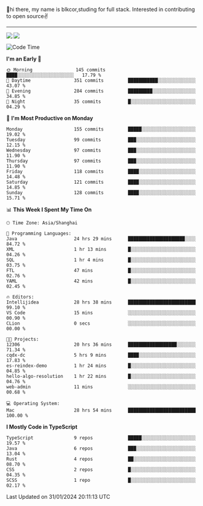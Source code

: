 👋hi there, my name is blkcor,studing for full stack.
Interested in contributing to open source✌️

<hr/>

![](https://github-readme-stats.vercel.app/api?username=blkcor)
<a href="https://github.com/blkcor/github-readme-stats">
    <img align="left" src="https://github-readme-stats.vercel.app/api/top-langs/?username=blkcor&hide=jupyter%20notebook,shaderlab,tex,c%23&langs_count=9" />
</a>


<!--START_SECTION:waka-->
![Code Time](http://img.shields.io/badge/Code%20Time-887%20hrs%209%20mins-blue)

**I'm an Early 🐤** 

```text
🌞 Morning                145 commits         ████░░░░░░░░░░░░░░░░░░░░░   17.79 % 
🌆 Daytime                351 commits         ███████████░░░░░░░░░░░░░░   43.07 % 
🌃 Evening                284 commits         █████████░░░░░░░░░░░░░░░░   34.85 % 
🌙 Night                  35 commits          █░░░░░░░░░░░░░░░░░░░░░░░░   04.29 % 
```
📅 **I'm Most Productive on Monday** 

```text
Monday                   155 commits         █████░░░░░░░░░░░░░░░░░░░░   19.02 % 
Tuesday                  99 commits          ███░░░░░░░░░░░░░░░░░░░░░░   12.15 % 
Wednesday                97 commits          ███░░░░░░░░░░░░░░░░░░░░░░   11.90 % 
Thursday                 97 commits          ███░░░░░░░░░░░░░░░░░░░░░░   11.90 % 
Friday                   118 commits         ████░░░░░░░░░░░░░░░░░░░░░   14.48 % 
Saturday                 121 commits         ████░░░░░░░░░░░░░░░░░░░░░   14.85 % 
Sunday                   128 commits         ████░░░░░░░░░░░░░░░░░░░░░   15.71 % 
```


📊 **This Week I Spent My Time On** 

```text
🕑︎ Time Zone: Asia/Shanghai

💬 Programming Languages: 
Java                     24 hrs 29 mins      █████████████████████░░░░   84.72 % 
XML                      1 hr 13 mins        █░░░░░░░░░░░░░░░░░░░░░░░░   04.26 % 
SQL                      1 hr 4 mins         █░░░░░░░░░░░░░░░░░░░░░░░░   03.75 % 
FTL                      47 mins             █░░░░░░░░░░░░░░░░░░░░░░░░   02.76 % 
YAML                     42 mins             █░░░░░░░░░░░░░░░░░░░░░░░░   02.45 % 

🔥 Editors: 
Intellijidea             28 hrs 38 mins      █████████████████████████   99.10 % 
VS Code                  15 mins             ░░░░░░░░░░░░░░░░░░░░░░░░░   00.90 % 
CLion                    0 secs              ░░░░░░░░░░░░░░░░░░░░░░░░░   00.00 % 

🐱‍💻 Projects: 
12306                    20 hrs 36 mins      ██████████████████░░░░░░░   71.34 % 
cqdx-dc                  5 hrs 9 mins        ████░░░░░░░░░░░░░░░░░░░░░   17.83 % 
es-reindex-demo          1 hr 24 mins        █░░░░░░░░░░░░░░░░░░░░░░░░   04.85 % 
hello-algo-resolution    1 hr 22 mins        █░░░░░░░░░░░░░░░░░░░░░░░░   04.76 % 
web-admin                11 mins             ░░░░░░░░░░░░░░░░░░░░░░░░░   00.68 % 

💻 Operating System: 
Mac                      28 hrs 54 mins      █████████████████████████   100.00 % 
```

**I Mostly Code in TypeScript** 

```text
TypeScript               9 repos             █████░░░░░░░░░░░░░░░░░░░░   19.57 % 
Java                     6 repos             ███░░░░░░░░░░░░░░░░░░░░░░   13.04 % 
Rust                     4 repos             ██░░░░░░░░░░░░░░░░░░░░░░░   08.70 % 
CSS                      2 repos             █░░░░░░░░░░░░░░░░░░░░░░░░   04.35 % 
SCSS                     1 repo              █░░░░░░░░░░░░░░░░░░░░░░░░   02.17 % 
```




 Last Updated on 31/01/2024 20:11:13 UTC
<!--END_SECTION:waka-->


